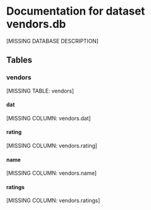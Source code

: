 # Documentation for dataset vendors.db

[MISSING DATABASE DESCRIPTION]

## Tables

### vendors

[MISSING TABLE: vendors]

#### dat

[MISSING COLUMN: vendors.dat]

#### rating

[MISSING COLUMN: vendors.rating]

#### name

[MISSING COLUMN: vendors.name]

#### ratings

[MISSING COLUMN: vendors.ratings]

